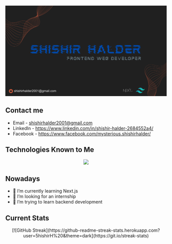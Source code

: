 ![Shishir Halder](https://raw.githubusercontent.com/5hishirH/5hishirH/main/assets/banner.svg "San Juan Mountains")

## Contact me
- Email - shishirhalder2001@gmail.com
- LinkedIn - https://www.linkedin.com/in/shishir-halder-2684552a4/
- Facebook - https://www.facebook.com/mysterious.shishirhalder/

## Technologies Known to Me

<p align="center">
    <img src="https://skillicons.dev/icons?i=html,css,js,python,c,react,tailwind,firebase,mongodb,nextjs&perline=5" />
</p>

## Nowadays

- 🌱 I’m currently learning Next.js
- 👯 I’m looking for an internship
- 🤔 I’m trying to learn backend development

## Current Stats

<p align="center">
    [![GitHub Streak](https://github-readme-streak-stats.herokuapp.com?user=5hishirH%20&theme=dark](https://git.io/streak-stats)
</p>

<!--
**5hishirH/5hishirH** is a ✨ _special_ ✨ repository because its `README.md` (this file) appears on your GitHub profile.

Here are some ideas to get you started:

- 🔭 I’m currently working on ...
- 🌱 I’m currently learning ...


- 💬 Ask me about ...
- 📫 How to reach me: ...
- 😄 Pronouns: ...
- ⚡ Fun fact: ...
  -->
